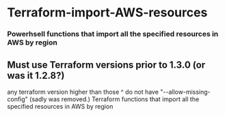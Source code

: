 # Terraform-import-AWS-resources
### Powerhsell functions that import all the specified resources in AWS by region

## Must use Terraform versions prior to 1.3.0 (or was it 1.2.8?)
any terraform version higher than those ^ do not have "--allow-missing-config" (sadly was removed.)
Terraform functions that import all the specified resources in AWS by region 
